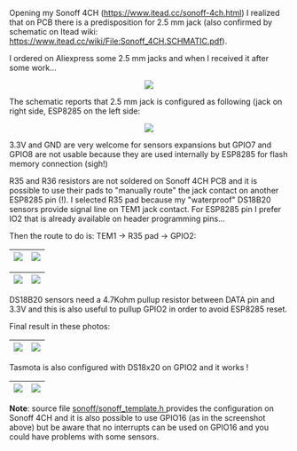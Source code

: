 Opening my Sonoff 4CH (https://www.itead.cc/sonoff-4ch.html) I realized that on PCB there is a predisposition for 2.5 mm jack (also confirmed by schematic on Itead wiki: https://www.itead.cc/wiki/File:Sonoff_4CH.SCHMATIC.pdf).

I ordered on Aliexpress some 2.5 mm jacks and when I received it after some work...

<p align="center">
  <img src="https://github.com/arendst/arendst.github.io/blob/master/media/4chjack/sf4ch-jack.jpg">
</p>

The schematic reports that 2.5 mm jack is configured as following (jack on right side, ESP8285 on the left side:

<p align="center">
  <img src="https://github.com/arendst/arendst.github.io/blob/master/media/4chjack/sf4ch-schematic.png">
</p>

3.3V and GND are very welcome for sensors expansions but GPIO7 and GPIO8 are not usable because they are used internally by ESP8285 for flash memory connection (sigh!)

R35 and R36 resistors are not soldered on Sonoff 4CH PCB and it is possible to use their pads to "manually route" the jack contact on another ESP8285 pin (!). I selected R35 pad because my "waterproof" DS18B20 sensors provide signal line on TEM1 jack contact. 
For ESP8285 pin I prefer IO2 that is already available on header programming pins...

Then the route to do is: TEM1 -> R35 pad -> GPIO2:

| ![](https://github.com/arendst/arendst.github.io/blob/master/media/4chjack/r35-zoom.jpg) |![](https://github.com/arendst/arendst.github.io/blob/master/media/4chjack/r35.jpg)  | 
|---|---|

|![](https://github.com/arendst/arendst.github.io/blob/master/media/4chjack/sf4ch-pcb-rear.jpg)|![](https://github.com/arendst/arendst.github.io/blob/master/media/4chjack/rear-zoom.jpg)|
|---|---|

DS18B20 sensors need a 4.7Kohm pullup resistor between DATA pin and 3.3V and this is also useful to pullup GPIO2 in order to avoid ESP8285 reset.

Final result in these photos:

|![](https://github.com/arendst/arendst.github.io/blob/master/media/4chjack/final-jack.jpg) |![](https://github.com/arendst/arendst.github.io/blob/master/media/4chjack/final-result.jpg) |
|---|---|

Tasmota is also configured with DS18x20 on GPIO2 and it works !

|![](https://github.com/arendst/arendst.github.io/blob/master/media/4chjack/Sonoff-Configure-Module.png)|![](https://github.com/arendst/arendst.github.io/blob/master/media/4chjack/Sonoff-Main-Menu.png)|
|---|---|

****Note****: source file [sonoff/sonoff_template.h ](https://github.com/arendst/Tasmota/blob/development/sonoff/sonoff_template.h) provides the configuration on Sonoff 4CH and it is also possible to use GPIO16 (as in the screenshot above) but be aware that no interrupts can be used on GPIO16 and
you could have problems with some sensors.


